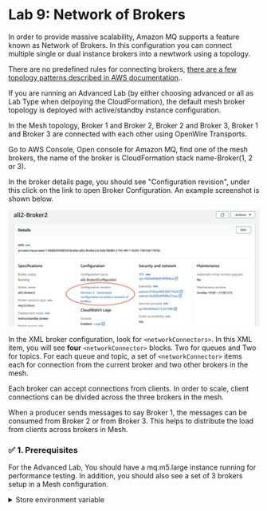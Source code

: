 # Lab 9: Network of Brokers

In order to provide massive scalability, Amazon MQ supports a feature known as Network of Brokers. In this configuration you can connect multiple single or dual instance brokers into a newtwork using a topology.

There are no predefined rules for connecting brokers, [there are a few topology patterns described in AWS documentation](https://docs.aws.amazon.com/amazon-mq/latest/developer-guide/network-of-brokers.html#nob-topologies)..

If you are running an Advanced Lab (by either choosing advanced or all as Lab Type when delpoying the CloudFormation), the default mesh broker topology is deployed with active/standby instance configuration.

In the Mesh topology, Broker 1 and Broker 2, Broker 2 and Broker 3, Broker 1 and Broker 3 are connected with each other using OpenWire Transports.

Go to AWS Console, Open console for Amazon MQ, find one of the mesh brokers, the name of the broker is CloudFormation stack name-Broker(1, 2 or 3).

In the broker details page, you should see "Configuration revision", under this click on the link to open Broker Configuration. An example screenshot is shown below.

![Mesh Broker Configuration](/images/mesh-broker-config.png)

In the XML broker configuration, look for ```<networkConnectors>```. In this XML item, you will see **four** ```<networkConnector>``` blocks. Two for queues and Two for topics. For each queue and topic, a set of ```<networkConnector>``` items each for connection from the current broker and two other brokers in the mesh.

Each broker can accept connections from clients. In order to scale, client connections can be divided across the three brokers in the mesh.

When a producer sends messages to say Broker 1, the messages can be consumed from Broker 2 or from Broker 3. This helps to distribute the load from clients across brokers in Mesh. 

### :white_check_mark: 1. Prerequisites

For the Advanced Lab, You should have a mq.m5.large instance running for performance testing. In addition, you should also see a set of 3 brokers setup in a Mesh configuration. 

<details><summary>Store environment variable</summary><p>

To make it easier to run the commands in the following labs we store frequently used parameters like the Amazon MQ broker url in Bash environment variable.

Go to the [AmazonMQ console](https://console.aws.amazon.com/amazon-mq), and click on the name of the broker (the one with a name starting with the stack name you created)

:white_check_mark: Scroll down to the Connections section and click the **Copy failover string** link beside the OpenWire row 
to copy the string to your clipboard.

![Copy failover link](/images/fail-over-Step2.png)

:white_check_mark: Go to the AWS Console home, find Cloud9 service, open the service console. You should see a pre-built workspace named MQClient. Click on "Open IDE". 
Once the IDE is launched, you should see a bash shell window opened with the workshop github repository synced to amazon-mq-workshop folder.
In the bash shell, type the following commands one at a time (make sure you replace <failover url> with the failover url you copied below).

``` bash
cd ~/environment/amazon-mq-workshop
export temp_url="<failover url>"
echo "url=\"$temp_url\"" >> ~/.bashrc; source ~/.bashrc
./setup.sh
```

# Completion

Congratulations, you've successfully completed Lab 9! You can move on to [Lab 10: Performance Testing](/labs/lab-10.md)

[Return to the Workshop Landing page](/README.md)
